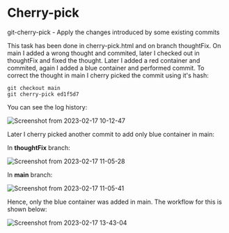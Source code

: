 # Cherry-pick
git-cherry-pick - Apply the changes introduced by some existing commits

This task has been done in cherry-pick.html and on branch thoughtFix. On main I added a wrong thought and commited, later I checked out in thoughtFix and fixed the thought. Later I added a red container and commited, again I added a blue container and performed commit. To correct the thought in main I cherry picked the commit using it's hash:
```
git checkout main
git cherry-pick ed1f5d7
```
You can see the log history:

![Screenshot from 2023-02-17 10-12-47](https://user-images.githubusercontent.com/124878757/219597881-eff1f447-bbd4-402d-96df-3a75bca568fe.png)

 

Later I cherry picked another commit to add only blue container in main:

In **thoughtFix** branch:

 ![Screenshot from 2023-02-17 11-05-28](https://user-images.githubusercontent.com/124878757/219597973-3a2ccee1-019f-4abd-8cc7-c96f3ec6d17a.png)

In **main** branch:

![Screenshot from 2023-02-17 11-05-41](https://user-images.githubusercontent.com/124878757/219597992-4fc48abb-9b37-4709-9998-fa823688d9c2.png)

Hence, only the blue container was added in main. The workflow for this is shown below:

![Screenshot from 2023-02-17 13-43-04](https://user-images.githubusercontent.com/124878757/219598030-d9008de4-e618-4fde-a6d0-4440fdd54416.png)
